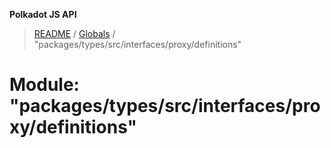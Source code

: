 **Polkadot JS API**

> [README](../README.md) / [Globals](../globals.md) / "packages/types/src/interfaces/proxy/definitions"

# Module: "packages/types/src/interfaces/proxy/definitions"
